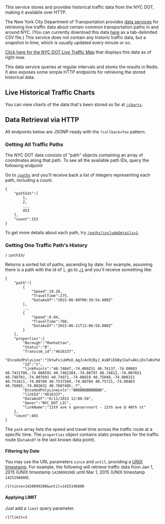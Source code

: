 This service stores and provides historical traffic data from the NYC DOT, making it available over HTTP.

The New York City Department of Transportation provides [data services](http://www.nyc.gov/html/dot/html/about/datafeeds.shtml#realtime) for retrieving live traffic data about certain common transportation paths in and around NYC. (You can currently download this data [here](http://207.251.86.229/nyc-links-cams/LinkSpeedQuery.txt) as a tab-delimited CSV file.) This service does not contain any historic traffic data, but a snapshot in time, which is usually updated every minute or so.

[Click here for the NYC DOT Live Traffic Map](http://nyctmc.org/) that displays this data as of right now.

This data service queries at regular intervals and stores the results in Redis. It also exposes some simple HTTP endpoints for retrieving the stored historical data. 


## Live Historical Traffic Charts

You can view charts of the data that's been stored so far at [`/charts`](charts).

## Data Retrieval via HTTP

All endpoints below are JSONP-ready with the `?callback=foo` pattern.

### Getting All Traffic Paths

The NYC DOT data consists of "path" objects containing an array of coordinates along that path. To see all the available path IDs, query the following endpoint

Go to [`/paths`](paths) and you'll receive back a list of integers representing each path, including a count.

```
{
    "pathIds":[
        1,
        2,
        ...
        453
    ],
    "count":153
}
```

To get more details about each path, try [`/paths?includeDetails=1`](paths?includeDetails=1).

### Getting One Traffic Path's History

    /:pathId/

Returns a sorted list of paths, ascending by date. For example, assuming there is a path with the id of `1`, go to [`/1`](1) and you'll receive something like:


```
{
    "path":[
        {
            "Speed":19.26,
            "TravelTime":275,
            "DataAsOf":"2015-06-08T00:30:54.000Z"
        },
        ...
        {
            "Speed":6.84,
            "TravelTime":768,
            "DataAsOf":"2015-06-11T12:06:58.000Z"
        }
    ],
    "properties":{
        "Borough":"Manhattan",
        "Status":"0",
        "Transcom_id":"4616337",
        "EncodedPolyLine":"}btwFx|ubMsD_AgJcAcR{ByJ_AsBFiEbByCXaFuAkLiDsTaNsPoKmCmB",
        "Id":"1",
        "linkPoints":"40.74047,-74.009251 40.74137,-74.00893 40.7431706,-74.008591 40.7462304,-74.00797 40.74812,-74.007651 40.748701,-74.007691 40.74971,-74.00819 40.75048,-74.008321 40.751611,-74.00789 40.7537504,-74.00704 40.75721,-74.00463 40.76003,-74.002631 40.7607405,-7",
        "EncodedPolyLineLvls":"BBBBBBBBBBBBB",
        "linkId":"4616337",
        "DataAsOf":"6/11/2015 12:06:58",
        "Owner":"NYC_DOT_LIC",
        "linkName":"11th ave n ganservoort - 12th ave @ 40th st"
    },
    "count":465
}
```

The `path` array lists the speed and travel time across the traffic route at a specific time. The `properties` object contains static properties for the traffic route (`DataAsOf` is the last known data point).

#### Filtering by Date

You may use the URL parameters `since` and `until`, providing a [UNIX timestamp](http://en.wikipedia.org/wiki/Unix_time). For example, the following will retrieve traffic data from Jan 1, 2015 (UNIX timestamp `1420099200`) until Mar 1, 2015 (UNIX timestamp `1425196800`).

    /1?since=1420099200&until=1425196800

#### Applying LIMIT

Just add a `limit` query parameter.

    /1?limit=3
